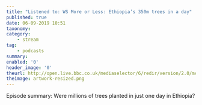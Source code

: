 ```yaml
---
title: "Listened to: WS More or Less: Ethiopia’s 350m trees in a day"
published: true
date: 06-09-2019 10:51
taxonomy:
category:
	- stream
tag:
	- podcasts
summary:
enabled: '0'
header_image: '0'
theurl: http://open.live.bbc.co.uk/mediaselector/6/redir/version/2.0/mediaset/audio-nondrm-download/proto/http/vpid/p07lgzcw.mp3
theimage: artwork-resized.png
--- 
```

Episode summary: Were millions of trees planted in just one day in Ethiopia?
